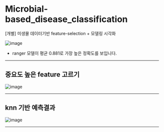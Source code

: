# Microbial-based_disease_classification
[개별] 미생물 데이터기반 feature-selection + 모델링 시각화

![image](https://github.com/sleepyhood/Microbial-based_disease_classification/assets/69490791/6363926d-8f26-4b4f-8ecd-a97f8ec9640d)

*  ranger 모델이 평균 0.881로 가장 높은 정확도를 보입니다. 
---

## 중요도 높은 feature 고르기
![image](https://github.com/sleepyhood/Microbial-based_disease_classification/assets/69490791/0c9436ae-c299-42af-a766-1f502a2e379c)

---


## knn 기반 예측결과
![image](https://github.com/sleepyhood/Microbial-based_disease_classification/assets/69490791/5eabe45f-e816-48dc-92b1-ba6a04a8fd4c)

---
